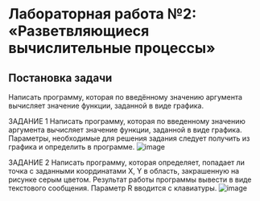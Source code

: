# Лабораторная работа №2: «Разветвляющиеся вычислительные процессы»

## Постановка задачи 
Написать программу, которая по введённому значению аргумента 
вычисляет значение функции, заданной в виде графика.

ЗАДАНИЕ 1
Написать программу, которая по введенному значению аргумента
вычисляет значение функции, заданной в виде графика. Параметры,
необходимые для решения задания следует получить из графика и
определить в программе.
![image](https://github.com/nikolay2022/sem1_python/assets/94001931/bdb13bcb-0de7-4911-85e9-3c05463744ac)

ЗАДАНИЕ 2
Написать программу, которая определяет, попадает ли точка с
заданными координатами X, Y в область, закрашенную на рисунке серым
цветом. Результат работы программы вывести в виде текстового сообщения.
Параметр R вводится с клавиатуры.
![image](https://github.com/nikolay2022/sem1_python/assets/94001931/cd0f47aa-feaf-49e3-84ec-ce0ed1f8063b)
